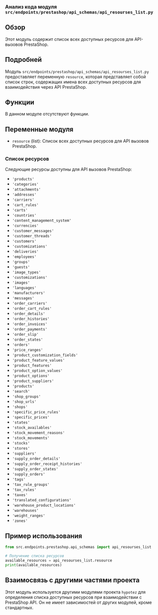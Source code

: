 ### Анализ кода модуля `src/endpoints/prestashop/api_schemas/api_resourses_list.py`

## Обзор

Этот модуль содержит список всех доступных ресурсов для API-вызовов PrestaShop.

## Подробней

Модуль `src/endpoints/prestashop/api_schemas/api_resourses_list.py` предоставляет переменную `resource`, которая представляет собой список строк, содержащих имена всех доступных ресурсов для взаимодействия через API PrestaShop.

## Функции

В данном модуле отсутствуют функции.

## Переменные модуля

-   `resource` (list): Список всех доступных ресурсов для API вызовов PrestaShop.

### Список ресурсов

Следующие ресурсы доступны для API вызовов PrestaShop:

-   `'products'`
-   `'categories'`
-   `'attachments'`
-   `'addresses'`
-   `'carriers'`
-   `'cart_rules'`
-   `'carts'`
-   `'countries'`
-   `'content_management_system'`
-   `'currencies'`
-   `'customer_messages'`
-   `'customer_threads'`
-   `'customers'`
-   `'customizations'`
-   `'deliveries'`
-   `'employees'`
-   `'groups'`
-   `'guests'`
-   `'image_types'`
-   `'customizations'`
-   `'images'`
-   `'languages'`
-   `'manufacturers'`
-   `'messages'`
-   `'order_carriers'`
-   `'order_cart_rules'`
-   `'order_details'`
-   `'order_histories'`
-   `'order_invoices'`
-   `'order_payments'`
-   `'order_slip'`
-   `'order_states'`
-   `'orders'`
-   `'price_ranges'`
-   `'product_customization_fields'`
-   `'product_feature_values'`
-   `'product_features'`
-   `'product_option_values'`
-   `'product_options'`
-   `'product_suppliers'`
-   `'products'`
-   `'search'`
-   `'shop_groups'`
-   `'shop_urls'`
-   `'shops'`
-   `'specific_price_rules'`
-   `'specific_prices'`
-   `'states'`
-   `'stock_availables'`
-   `'stock_movement_reasons'`
-   `'stock_movements'`
-   `'stocks'`
-   `'stores'`
-   `'suppliers'`
-   `'supply_order_details'`
-   `'supply_order_receipt_histories'`
-   `'supply_order_states'`
-   `'supply_orders'`
-   `'tags'`
-   `'tax_rule_groups'`
-   `'tax_rules'`
-   `'taxes'`
-   `'translated_configurations'`
-   `'warehouse_product_locations'`
-   `'warehouses'`
-   `'weight_ranges'`
-   `'zones'`

## Пример использования

```python
from src.endpoints.prestashop.api_schemas import api_resourses_list

# Получение списка ресурсов
available_resources = api_resourses_list.resource
print(available_resources)
```

## Взаимосвязь с другими частями проекта

Этот модуль используется другими модулями проекта `hypotez` для определения списка доступных ресурсов при взаимодействии с PrestaShop API. Он не имеет зависимостей от других модулей, кроме стандартных.